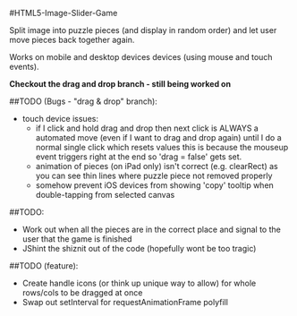 #HTML5-Image-Slider-Game

Split image into puzzle pieces (and display in random order) and let user move pieces back together again.

Works on mobile and desktop devices devices (using mouse and touch events).

**Checkout the drag and drop branch - still being worked on**

##TODO (Bugs - "drag & drop" branch):
* touch device issues:
    * if I click and hold drag and drop then next click is ALWAYS a automated move (even if I want to drag and drop again) until I do a normal single click which resets values
      this is because the mouseup event triggers right at the end so 'drag = false' gets set.
    * animation of pieces (on iPad only) isn't correct (e.g. clearRect) as you can see thin lines where puzzle piece not removed properly
    * somehow prevent iOS devices from showing 'copy' tooltip when double-tapping from selected canvas 

##TODO:
* Work out when all the pieces are in the correct place and signal to the user that the game is finished
* JShint the shiznit out of the code (hopefully wont be too tragic)
	
##TODO (feature):
* Create handle icons (or think up unique way to allow) for whole rows/cols to be dragged at once
* Swap out setInterval for requestAnimationFrame polyfill